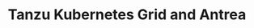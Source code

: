 ---
title: "Tanzu Kubernetes Grid and Antrea"
image: /img/posts/2020/05/02/antrea.jpg
excerpt: Post by Curtis Collicutt
author_name: Curtis Collicutt
# author_url: https://www.google.com
author_avatar: /img/icon-antrea.png
categories: ['kubernetes','octant']
# use "external" if you only want to drive users to a different blog post that lives outside this site.
external: https://serverascode.com/2020/05/02/tanzu-kubernetes-grid-antrea.html
# Tag should match author to drive author pages
tags: ['Antrea Team']
---
